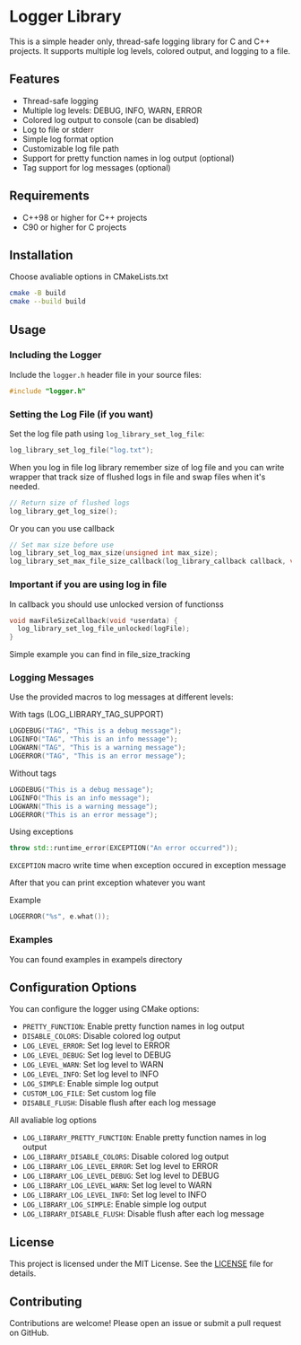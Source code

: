 # Logger Library

This is a simple header only, thread-safe logging library for C and C++ projects. It supports multiple log levels, colored output, and logging to a file.

## Features

- Thread-safe logging
- Multiple log levels: DEBUG, INFO, WARN, ERROR
- Colored log output to console (can be disabled)
- Log to file or stderr
- Simple log format option
- Customizable log file path
- Support for pretty function names in log output (optional)
- Tag support for log messages (optional)

## Requirements

- C++98 or higher for C++ projects
- C90 or higher for C projects

## Installation

Choose avaliable options in CMakeLists.txt

```sh
cmake -B build
cmake --build build
```

## Usage

### Including the Logger

Include the `logger.h` header file in your source files:
```cpp
#include "logger.h"
```

### Setting the Log File (if you want)

Set the log file path using `log_library_set_log_file`:
```cpp
log_library_set_log_file("log.txt");
```

When you log in file log library remember size of log file and you can write wrapper that track
size of flushed logs in file and swap files when it's needed. 


```cpp
// Return size of flushed logs
log_library_get_log_size();
```

Or you can you use callback

```cpp
// Set max size before use
log_library_set_log_max_size(unsigned int max_size);
log_library_set_max_file_size_callback(log_library_callback callback, void *userdata);
```

### Important if you are using log in file

In callback you should use unlocked version of functionss

```cpp
void maxFileSizeCallback(void *userdata) {
  log_library_set_log_file_unlocked(logFile);
}
```

Simple example you can find in file_size_tracking

### Logging Messages

Use the provided macros to log messages at different levels:

With tags (LOG_LIBRARY_TAG_SUPPORT)

```cpp
LOGDEBUG("TAG", "This is a debug message");
LOGINFO("TAG", "This is an info message");
LOGWARN("TAG", "This is a warning message");
LOGERROR("TAG", "This is an error message");
```

Without tags

```cpp
LOGDEBUG("This is a debug message");
LOGINFO("This is an info message");
LOGWARN("This is a warning message");
LOGERROR("This is an error message");
```

Using exceptions

```cpp
throw std::runtime_error(EXCEPTION("An error occurred"));
```

`EXCEPTION` macro write time when exception occured in exception message

After that you can print exception whatever you want

Example

```cpp
LOGERROR("%s", e.what());
```

### Examples

You can found examples in exampels directory

## Configuration Options

You can configure the logger using CMake options:

- `PRETTY_FUNCTION`: Enable pretty function names in log output
- `DISABLE_COLORS`: Disable colored log output
- `LOG_LEVEL_ERROR`: Set log level to ERROR
- `LOG_LEVEL_DEBUG`: Set log level to DEBUG
- `LOG_LEVEL_WARN`: Set log level to WARN
- `LOG_LEVEL_INFO`: Set log level to INFO
- `LOG_SIMPLE`: Enable simple log output
- `CUSTOM_LOG_FILE`: Set custom log file
- `DISABLE_FLUSH`: Disable flush after each log message

All avaliable log options

- `LOG_LIBRARY_PRETTY_FUNCTION`: Enable pretty function names in log output
- `LOG_LIBRARY_DISABLE_COLORS`: Disable colored log output
- `LOG_LIBRARY_LOG_LEVEL_ERROR`: Set log level to ERROR
- `LOG_LIBRARY_LOG_LEVEL_DEBUG`: Set log level to DEBUG
- `LOG_LIBRARY_LOG_LEVEL_WARN`: Set log level to WARN
- `LOG_LIBRARY_LOG_LEVEL_INFO`: Set log level to INFO
- `LOG_LIBRARY_LOG_SIMPLE`: Enable simple log output
- `LOG_LIBRARY_DISABLE_FLUSH`: Disable flush after each log message

## License

This project is licensed under the MIT License. See the [LICENSE](LICENSE) file for details.

## Contributing

Contributions are welcome! Please open an issue or submit a pull request on GitHub.
